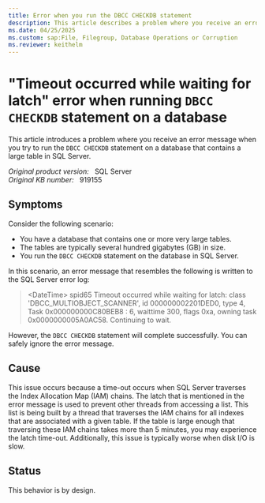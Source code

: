 ```yaml
---
title: Error when you run the DBCC CHECKDB statement
description: This article describes a problem where you receive an error message when you try to run the DBCC CHECKDB statement on a database that contains a large table in SQL Server.
ms.date: 04/25/2025
ms.custom: sap:File, Filegroup, Database Operations or Corruption
ms.reviewer: keithelm
---
```

# "Timeout occurred while waiting for latch" error when running `DBCC CHECKDB` statement on a database

This article introduces a problem where you receive an error message when you try to run the `DBCC CHECKDB` statement on a database that contains a large table in SQL Server.

_Original product version:_ &nbsp; SQL Server  
_Original KB number:_ &nbsp; 919155

## Symptoms

Consider the following scenario:

- You have a database that contains one or more very large tables.
- The tables are typically several hundred gigabytes (GB) in size.
- You run the `DBCC CHECKDB` statement on the database in SQL Server.

In this scenario, an error message that resembles the following is written to the SQL Server error log:

> \<DateTime> spid65 Timeout occurred while waiting for latch: class 'DBCC_MULTIOBJECT_SCANNER', id 000000002201DED0, type 4, Task 0x000000000C80BEB8 : 6, waittime 300, flags 0xa, owning task 0x0000000005A0AC58. Continuing to wait.

However, the `DBCC CHECKDB` statement will complete successfully. You can safely ignore the error message.

## Cause

This issue occurs because a time-out occurs when SQL Server traverses the Index Allocation Map (IAM) chains. The latch that is mentioned in the error message is used to prevent other threads from accessing a list. This list is being built by a thread that traverses the IAM chains for all indexes that are associated with a given table. If the table is large enough that traversing these IAM chains takes more than 5 minutes, you may experience the latch time-out. Additionally, this issue is typically worse when disk I/O is slow.

## Status

This behavior is by design.
